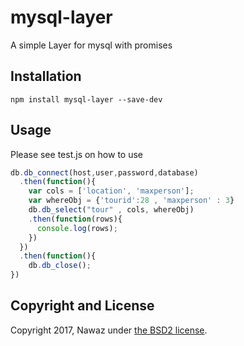 # mysql-layer
A simple Layer for mysql with promises


## Installation

`npm install mysql-layer --save-dev`

## Usage
Please see test.js on how to use
```javascript
db.db_connect(host,user,password,database)
  .then(function(){
    var cols = ['location', 'maxperson'];
    var whereObj = {'tourid':28 , 'maxperson' : 3}        
    db.db_select("tour" , cols, whereObj)
    .then(function(rows){
      console.log(rows);
    })
  })
  .then(function(){
    db.db_close();  
})
```

## Copyright and License

Copyright 2017, Nawaz under [the BSD2 license](LICENSE.md).
